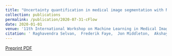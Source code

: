```yaml
---
title: "Uncertainty quantification in medical image segmentation with Normalizing Flows"
collection: publications
permalink: /publication/2020-07-31-cFlow
date: 2020-01-01
venue: '11th International Workshop on Machine Learning in Medical Imaging'
citation: ' Raghavendra Selvan,  Frederik Faye,  Jon Middleton,  Akshay Pai, &quot;Uncertainty quantification in medical image segmentation with Normalizing Flows.&quot; 11th International Workshop on Machine Learning in Medical Imaging, 2020.'
---
```

[Preprint PDF](https://arxiv.org/pdf/2006.02683)
